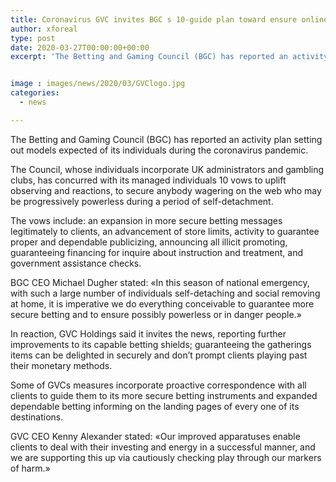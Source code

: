 ```yaml
---
title: Coronavirus GVC invites BGC s 10-guide plan toward ensure online players
author: xforeal 
type: post
date: 2020-03-27T00:00:00+00:00
excerpt: 'The Betting and Gaming Council (BGC) has reported an activity plan setting out principles expected of its individuals during the coronavirus pandemic '


image : images/news/2020/03/GVClogo.jpg
categories:
  - news

---
```

The Betting and Gaming Council (BGC) has reported an activity plan setting out models expected of its individuals during the coronavirus pandemic. 

The Council, whose individuals incorporate UK administrators and gambling clubs, has concurred with its managed individuals 10 vows to uplift observing and reactions, to secure anybody wagering on the web who may be progressively powerless during a period of self-detachment. 

The vows include: an expansion in more secure betting messages legitimately to clients, an advancement of store limits, activity to guarantee proper and dependable publicizing, announcing all illicit promoting, guaranteeing financing for inquire about instruction and treatment, and government assistance checks. 

BGC CEO Michael Dugher stated: &#171;In this season of national emergency, with such a large number of individuals self-detaching and social removing at home, it is imperative we do everything conceivable to guarantee more secure betting and to ensure possibly powerless or in danger people.&#187; 

In reaction, GVC Holdings said it invites the news, reporting further improvements to its capable betting shields; guaranteeing the gatherings items can be delighted in securely and don&#8217;t prompt clients playing past their monetary methods. 

Some of GVCs measures incorporate proactive correspondence with all clients to guide them to its more secure betting instruments and expanded dependable betting informing on the landing pages of every one of its destinations. 

GVC CEO Kenny Alexander stated: &#171;Our improved apparatuses enable clients to deal with their investing and energy in a successful manner, and we are supporting this up via cautiously checking play through our markers of harm.&#187;